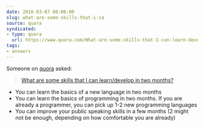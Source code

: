 ```yaml
---
date: 2016-03-07 00:00:00
slug: what-are-some-skills-that-i-ca
source: quora
syndicated:
- type: quora
  url: https://www.quora.com/What-are-some-skills-that-I-can-learn-develop-in-two-months/answer/Roy-Tang
tags:
- answers
---
```


Someone on [quora](https://quora.com) asked:

> [What are some skills that I can learn/develop in two months?](https://www.quora.com/What-are-some-skills-that-I-can-learn-develop-in-two-months/answer/Roy-Tang)


<span class="ui_qtext_rendered_qtext"><ul><li>You can learn the basics of a new language in two months</li><li>You can learn the basics of programming in two months. If you are already a programmer, you can pick up 1-2 new programming languages</li><li>You can improve your public speaking skills in a few months (2 might not be enough, depending on how comfortable you are already)</li></ul></span>